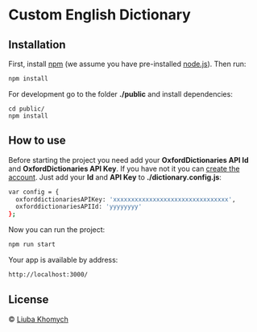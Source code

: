 # Custom English Dictionary 
> 

## Installation

First, install [npm](https://www.npmjs.com/) (we assume you have pre-installed [node.js](https://nodejs.org/)).
Then run:

```bash
npm install
```

For development go to the folder **./public** and install dependencies:
```
cd public/
npm install
```

## How to use

Before starting the project you need add your **OxfordDictionaries API Id** and **OxfordDictionaries API Key**. If you have not it you can [create the account](https://developer.oxforddictionaries.com/).
Just add your **Id** and **API Key** to **./dictionary.config.js**:

```bash
var config = {
  oxforddictionariesAPIKey: 'xxxxxxxxxxxxxxxxxxxxxxxxxxxxxxxx',
  oxforddictionariesAPIId: 'yyyyyyyy'
};
```

Now you can run the project:

```bash
npm run start
```

Your app is available by address:

```bash
http://localhost:3000/
```

## License

 © [Liuba Khomych](https://www.facebook.com/abbothca)


[npm-image]: https://badge.fury.io/js/generator-first.svg
[npm-url]: https://npmjs.org/package/generator-first
[travis-image]: https://travis-ci.org/abbothca/generator-first.svg?branch=master
[travis-url]: https://travis-ci.org/abbothca/generator-first
[daviddm-image]: https://david-dm.org/abbothca/generator-first.svg?theme=shields.io
[daviddm-url]: https://david-dm.org/abbothca/generator-first
[coveralls-image]: https://coveralls.io/repos/abbothca/generator-first/badge.svg
[coveralls-url]: https://coveralls.io/r/abbothca/generator-first

